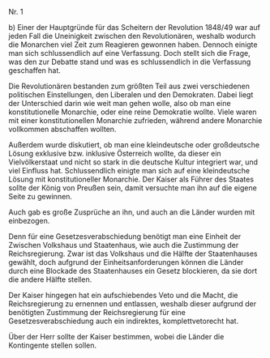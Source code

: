 Nr. 1

b) Einer der Hauptgründe für das Scheitern der Revolution 1848/49 war auf jeden Fall die Uneinigkeit zwischen den Revolutionären, weshalb wodurch die Monarchen viel Zeit zum Reagieren gewonnen haben. Dennoch einigte man sich schlussendlich auf eine Verfassung. Doch stellt sich die Frage, was den zur Debatte stand und was es schlussendlich in die Verfassung geschaffen hat.



Die Revolutionären bestanden zum größten Teil aus zwei verschiedenen politischen Einstellungen, den Liberalen und den Demokraten. Dabei liegt der Unterschied darin wie weit man gehen wolle, also ob man eine konstitutionelle Monarchie, oder eine reine Demokratie wollte. Viele waren mit einer konstitutionellen Monarchie zufrieden, während andere Monarchie vollkommen abschaffen wollten.

Außerdem wurde diskutiert, ob man eine kleindeutsche oder großdeutsche Lösung exklusive bzw. inklusive Österreich wollte, da dieser ein Vielvölkerstaat und nicht so stark in die deutsche Kultur integriert war, und viel Einfluss hat. Schlussendlich einigte man sich auf eine kleindeutsche Lösung mit konstitutioneller Monarchie. Der Kaiser als Führer des Staates sollte der König von Preußen sein, damit versuchte man ihn auf die eigene Seite zu gewinnen.

Auch gab es große Zusprüche an ihn, und auch an die Länder wurden mit einbezogen.

Denn für eine Gesetzesverabschiedung benötigt man eine Einheit der Zwischen Volkshaus und Staatenhaus, wie auch die Zustimmung der Reichsregierung. Zwar ist das Volkshaus und die Hälfte der Staatenhauses gewählt, doch aufgrund der Einheitsanforderungen können die Länder durch eine Blockade des Staatenhauses ein Gesetz blockieren, da sie dort die andere Hälfte stellen. 

Der Kaiser hingegen hat ein aufschiebendes Veto und die Macht, die Reichsregierung zu ernennen und entlassen, weshalb  dieser aufgrund der benötigten Zustimmung der Reichsregierung für eine Gesetzesverabschiedung auch ein indirektes, komplettvetorecht hat.

Über der Herr sollte der Kaiser bestimmen, wobei die Länder die Kontingente stellen sollen.



